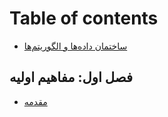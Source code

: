 # Table of contents

* [ساختمان داده‌ها و الگوریتم‌ها](README.md)

## فصل اول: مفاهیم اولیه <a id="chapter-1"></a>

* [مقدمه](chapter-1/1-1.md)

